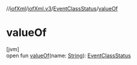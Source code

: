 //[iofXml](../../../index.md)/[iofXml.v3](../index.md)/[EventClassStatus](index.md)/[valueOf](value-of.md)

# valueOf

[jvm]\
open fun [valueOf](value-of.md)(name: [String](https://docs.oracle.com/javase/8/docs/api/java/lang/String.html)): [EventClassStatus](index.md)
